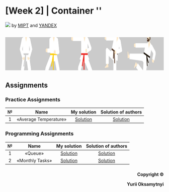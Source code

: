 # [Week 2] | Container '<vector>'
<img src="https://info.nyif.com/wp-content/uploads/2019/05/coursera_logo.jpg" height="15" /> by [MIPT](https://www.mipt.ru) and [YANDEX](https://www.yandex.ru) 
## <img src="https://github.com/allwak/coursera-modern-cpp-course1-white-belt-byOks/blob/master/Pic/16-Yandex-291-1500_430-1500_430.jpg" height="105" />

## Assignments
### Practice Assignments
№     | Name          | My solution   | Solution of authors
:-----------: | :------------------------------------: | :---------------------------------------------------: | :-----------: 
1 |«Average Temperature» | [Solution](https://github.com/allwak/coursera-modern-cpp-course1-white-belt-byOks/blob/master/Week%20-%202/%5BPart%201%5D%20Functions/Practice%20Assignments/Practice_Programming%20Assignment%201%20Palindrom.cpp) | [Solution](https://github.com/allwak/coursera-modern-cpp-course1-white-belt-byOks/blob/master/Week%20-%202/%5BPart%201%5D%20Functions/Practice%20Assignments/%5BOff%20Solution%5D%20Practice_Programming%20Assignment%201%20Palindrom.cpp)


### Programming Assignments
№     | Name          | My solution   | Solution of authors
:-----------: | :------------------------------------: | :---------------------------------------------------: | :-----------: 
1 |«Queue» | [Solution](https://github.com/allwak/coursera-modern-cpp-course1-white-belt-byOks/blob/master/Week%20-%201/%5BPart%203%5D%20Conditional%20operator%20and%20loops/Assignments/Programming%20Assignment%201%20Second%20occurancy.cpp) | [Solution](https://github.com/allwak/coursera-modern-cpp-course1-white-belt-byOks/blob/master/Week%20-%201/%5BPart%203%5D%20Conditional%20operator%20and%20loops/Assignments/%5BOff%20Solution%5D%20Programming%20Assignment%201%20Second%20occurancy.cpp)
2 |«Monthly Tasks» | [Solution](https://github.com/allwak/coursera-modern-cpp-course1-white-belt-byOks/blob/master/Week%20-%201/%5BPart%203%5D%20Conditional%20operator%20and%20loops/Assignments/Programming%20Assignment%202%20GCD.cpp) | [Solution](https://github.com/allwak/coursera-modern-cpp-course1-white-belt-byOks/blob/master/Week%20-%201/%5BPart%203%5D%20Conditional%20operator%20and%20loops/Assignments/%5BOff%20Solution%5D%20Programming%20Assignment%202%20GCD.cpp)




###
<p align="right"><b>Copyright ©️</b></p>
<p align="right"><b>Yurii Oksamytnyi</b></p>
